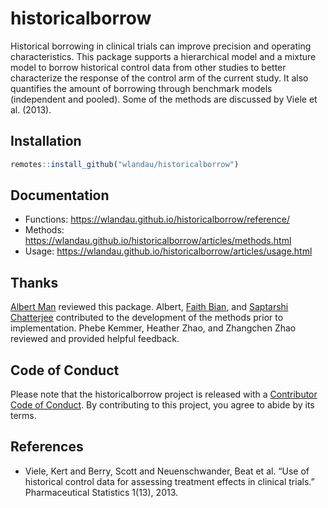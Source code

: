 
# historicalborrow

Historical borrowing in clinical trials can improve precision and
operating characteristics. This package supports a hierarchical model
and a mixture model to borrow historical control data from other studies
to better characterize the response of the control arm of the current
study. It also quantifies the amount of borrowing through benchmark
models (independent and pooled). Some of the methods are discussed by
Viele et al. (2013).

## Installation

``` r
remotes::install_github("wlandau/historicalborrow")
```

## Documentation

- Functions: <https://wlandau.github.io/historicalborrow/reference/>
- Methods:
  <https://wlandau.github.io/historicalborrow/articles/methods.html>
- Usage:
  <https://wlandau.github.io/historicalborrow/articles/usage.html>

## Thanks

[Albert Man](https://github.com/albert-man) reviewed this package.
Albert, [Faith Bian](https://github.com/faithbian-lilly), and [Saptarshi
Chatterjee](https://github.com/schatterjee-lilly) contributed to the
development of the methods prior to implementation. Phebe Kemmer,
Heather Zhao, and Zhangchen Zhao reviewed and provided helpful feedback.

## Code of Conduct

Please note that the historicalborrow project is released with a
[Contributor Code of
Conduct](https://contributor-covenant.org/version/2/1/CODE_OF_CONDUCT.html).
By contributing to this project, you agree to abide by its terms.

## References

- Viele, Kert and Berry, Scott and Neuenschwander, Beat et al. “Use of
  historical control data for assessing treatment effects in clinical
  trials.” Pharmaceutical Statistics 1(13), 2013.
